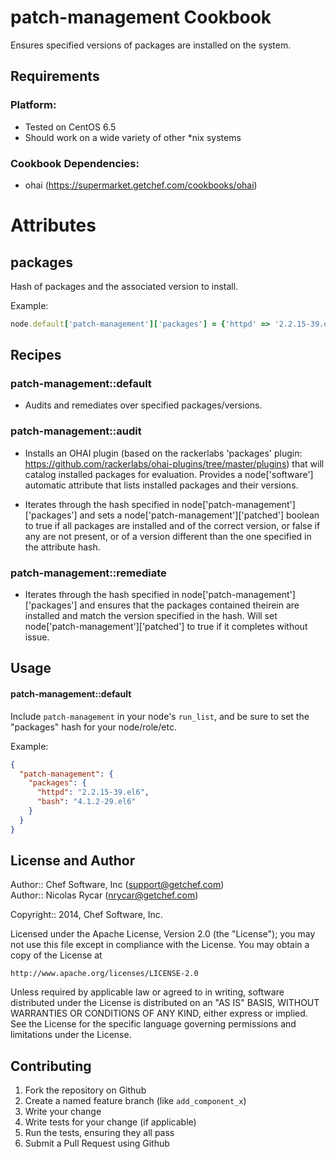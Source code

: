 patch-management Cookbook
=========================
Ensures specified versions of packages are installed on the system.

Requirements
------------
### Platform:

* Tested on CentOS 6.5
* Should work on a wide variety of other *nix systems

### Cookbook Dependencies:

* ohai (https://supermarket.getchef.com/cookbooks/ohai)

Attributes
==========

packages
--------

Hash of packages and the associated version to install.

Example:

```ruby
node.default['patch-management']['packages'] = {'httpd' => '2.2.15-39.el6', 'bash' => '4.1.2-29.el6'}
```

Recipes
-------

### patch-management::default

* Audits and remediates over specified packages/versions.

### patch-management::audit

* Installs an OHAI plugin (based on the rackerlabs 'packages' plugin: https://github.com/rackerlabs/ohai-plugins/tree/master/plugins) that will catalog installed packages for evaluation. Provides a node['software'] automatic attribute that lists installed packages and their versions.

* Iterates through the hash specified in node['patch-management']['packages'] and sets a node['patch-management']['patched'] boolean to true if all packages are installed and of the correct version, or false if any are not present, or of a version different than the one specified in the attribute hash.


### patch-management::remediate

* Iterates through the hash specified in node['patch-management']['packages'] and ensures that the packages contained theirein are installed and match the version specified in the hash. Will set node['patch-management']['patched'] to true if it completes without issue.

Usage
-----
#### patch-management::default

Include `patch-management` in your node's `run_list`, and be sure to set the "packages" hash for your node/role/etc.

Example:

```json
{
  "patch-management": {
    "packages": {
      "httpd": "2.2.15-39.el6",
      "bash": "4.1.2-29.el6"
    }
  }
}
```

License and Author
------------------

Author:: Chef Software, Inc (support@getchef.com)  
Author:: Nicolas Rycar (nrycar@getchef.com)  

Copyright:: 2014, Chef Software, Inc.

Licensed under the Apache License, Version 2.0 (the "License");
you may not use this file except in compliance with the License.
You may obtain a copy of the License at

    http://www.apache.org/licenses/LICENSE-2.0

Unless required by applicable law or agreed to in writing, software
distributed under the License is distributed on an "AS IS" BASIS,
WITHOUT WARRANTIES OR CONDITIONS OF ANY KIND, either express or implied.
See the License for the specific language governing permissions and
limitations under the License.


Contributing
------------
1. Fork the repository on Github
2. Create a named feature branch (like `add_component_x`)
3. Write your change
4. Write tests for your change (if applicable)
5. Run the tests, ensuring they all pass
6. Submit a Pull Request using Github
